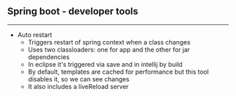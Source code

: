 ## Spring boot - developer tools

***

* Auto restart
    * Triggers restart of spring context when a class changes
    * Uses two classloaders: one for app and the other for jar dependencies
    * In eclipse it's triggered via save and in intellij by build
    * By default, templates are cached for performance but this tool disables it, so we can see changes
    * It also includes a liveReload server